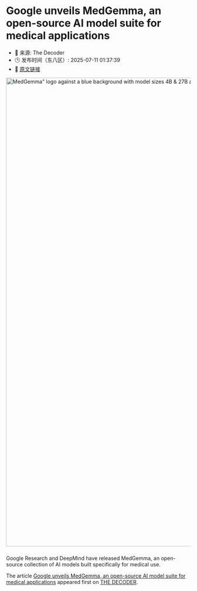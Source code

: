 # Google unveils MedGemma, an open-source AI model suite for medical applications
- 📅 来源: The Decoder
- 🕒 发布时间（东八区）: 2025-07-11 01:37:39
- 🔗 [原文链接](https://the-decoder.com/google-unveils-medgemma-an-open-source-ai-model-suite-for-medical-applications/)

<p><img alt="MedGemma&quot; logo against a blue background with model sizes 4B &amp; 27B and reference to developer responsibility." class="attachment-full size-full wp-post-image" height="720" src="https://the-decoder.com/wp-content/uploads/2025/07/Google-MedGemma-Teaser.jpg" style="height: auto; margin-bottom: 10px;" width="1280" /></p>
<p>        Google Research and DeepMind have released MedGemma, an open-source collection of AI models built specifically for medical use.</p>
<p>The article <a href="https://the-decoder.com/google-unveils-medgemma-an-open-source-ai-model-suite-for-medical-applications/">Google unveils MedGemma, an open-source AI model suite for medical applications</a> appeared first on <a href="https://the-decoder.com">THE DECODER</a>.</p>
